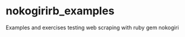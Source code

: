 nokogirirb_examples
===================

Examples and exercises testing web scraping with ruby gem nokogiri
